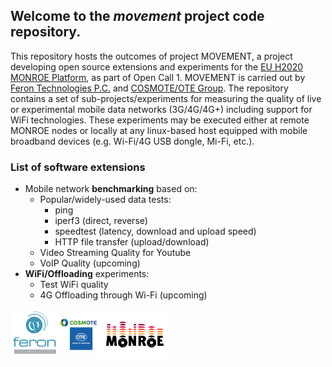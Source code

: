 ## Welcome to the _movement_ project code repository.

This repository hosts the outcomes of project MOVEMENT, a project developing open source extensions and experiments for the [EU H2020 MONROE Platform](https://www.monroe-project.eu/), as part of Open Call 1. MOVEMENT is carried out by [Feron Technologies P.C.](http://www.feron-tech.com) and [COSMOTE/OTE Group](http://www.comsote.gr).
The repository contains a set of sub-projects/experiments for measuring the quality of live or experimental mobile data networks (3G/4G/4G+) including support for WiFi technologies. These experiments may be executed either at remote MONROE nodes or locally at any linux-based host equipped with mobile broadband devices (e.g. Wi-Fi/4G USB dongle, Mi-Fi, etc.).

### List of software extensions
- Mobile network **benchmarking** based on:
  - Popular/widely-used data tests:
	- ping
	- iperf3 (direct, reverse)
	- speedtest (latency, download and upload speed)
	- HTTP file transfer (upload/download)
  - Video Streaming Quality for Youtube
  - VoIP Quality (upcoming)
- **WiFi/Offloading** experiments:
  - Test WiFi quality
  - 4G Offloading through Wi-Fi (upcoming)


<img src="movement.png" width="50%" height="50%"/>
